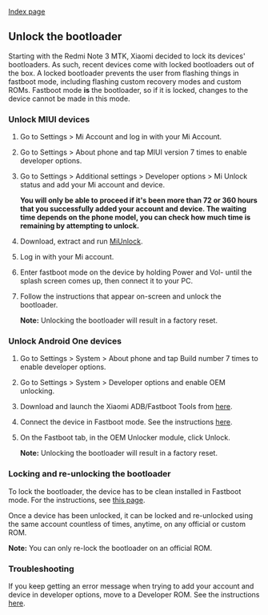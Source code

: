 [Index page](../)

## Unlock the bootloader

Starting with the Redmi Note 3 MTK, Xiaomi decided to lock its devices' bootloaders. As such, recent devices come with locked bootloaders out of the box. A locked bootloader prevents the user from flashing things in fastboot mode, including flashing custom recovery modes and custom ROMs. Fastboot mode **is** the bootloader, so if it is locked, changes to the device cannot be made in this mode.

### Unlock MIUI devices

1. Go to Settings > Mi Account and log in with your Mi Account.

2. Go to Settings > About phone and tap MIUI version 7 times to enable developer options.

3. Go to Settings > Additional settings > Developer options > Mi Unlock status and add your Mi account and device.

    **You will only be able to proceed if it's been more than 72 or 360 hours that you successfully added your account and device. The waiting time depends on the phone model, you can check how much time is remaining by attempting to unlock.**

4. Download, extract and run [MiUnlock](Tools_for_Xiaomi_devices.md).

5. Log in with your Mi account.

6. Enter fastboot mode on the device by holding Power and Vol- until the splash screen comes up, then connect it to your PC.

7. Follow the instructions that appear on-screen and unlock the bootloader.

    **Note:** Unlocking the bootloader will result in a factory reset.

### Unlock Android One devices

1. Go to Settings > System > About phone and tap Build number 7 times to enable developer options.

2. Go to Settings > System > Developer options and enable OEM unlocking.

3. Download and launch the Xiaomi ADB/Fastboot Tools from [here](Tools_for_Xiaomi_devices.md).

4. Connect the device in Fastboot mode. See the instructions [here](https://szaki.github.io/XiaomiADBFastbootTools/).

5. On the Fastboot tab, in the OEM Unlocker module, click Unlock.

    **Note:** Unlocking the bootloader will result in a factory reset.

### Locking and re-unlocking the bootloader

To lock the bootloader, the device has to be clean installed in Fastboot mode. For the instructions, see [this page](Flash_official_ROMs.md).

Once a device has been unlocked, it can be locked and re-unlocked using the same account countless of times, anytime, on any official or custom ROM.

**Note:** You can only re-lock the bootloader on an official ROM.

### Troubleshooting

If you keep getting an error message when trying to add your account and device in developer options, move to a Developer ROM. See the instructions [here](Flash_official_ROMs.md).
